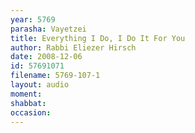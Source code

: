 ```yaml
---
year: 5769
parasha: Vayetzei
title: Everything I Do, I Do It For You
author: Rabbi Eliezer Hirsch
date: 2008-12-06
id: 57691071
filename: 5769-107-1
layout: audio
moment: 
shabbat: 
occasion: 
---
```

